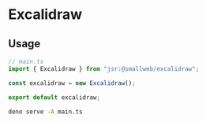 # Excalidraw

## Usage

```ts
// main.ts
import { Excalidraw } from "jsr:@smallweb/excalidraw";

const excalidraw = new Excalidraw();

export default excalidraw;
```

```sh
deno serve -A main.ts
```
